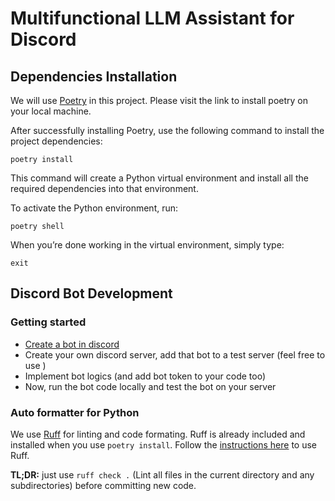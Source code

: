 # Multifunctional LLM Assistant for Discord

## Dependencies Installation
We will use [Poetry](https://python-poetry.org/docs/) in this project. Please visit the link to install poetry on your local machine.

After successfully installing Poetry, use the following command to install the project dependencies:

```
poetry install
```

This command will create a Python virtual environment and install all the required dependencies into that environment.

To activate the Python environment, run:

```
poetry shell
```

When you’re done working in the virtual environment, simply type:

```
exit
```

## Discord Bot Development

### Getting started
- [Create a bot in discord](https://interactions-py.github.io/interactions.py/Guides/02%20Creating%20Your%20Bot/)
- Create your own discord server, add that bot to a test server (feel free to use )
- Implement bot logics (and add bot token to your code too)
- Now, run the bot code locally and test the bot on your server

### Auto formatter for Python
We use [Ruff](https://github.com/astral-sh/ruff) for linting and code formating. Ruff is already included and installed when you use `poetry install`. Follow the [instructions here](https://github.com/astral-sh/ruff) to use Ruff.

**TL;DR:** just use `ruff check .` (Lint all files in the current directory and any subdirectories) before committing new code.